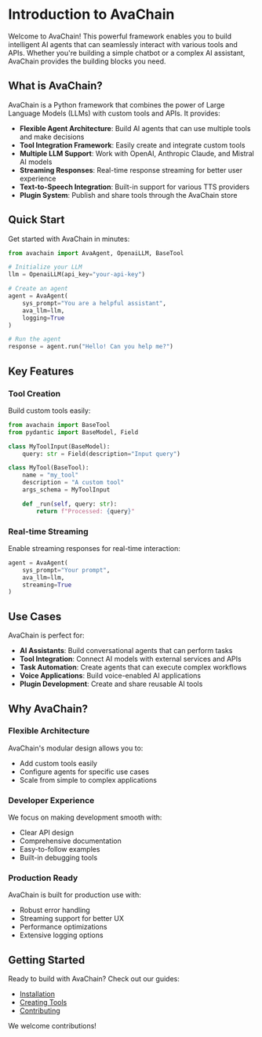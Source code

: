 # Introduction to AvaChain

Welcome to AvaChain! This powerful framework enables you to build intelligent AI agents that can seamlessly interact with various tools and APIs. Whether you're building a simple chatbot or a complex AI assistant, AvaChain provides the building blocks you need.

## What is AvaChain?

AvaChain is a Python framework that combines the power of Large Language Models (LLMs) with custom tools and APIs. It provides:

- **Flexible Agent Architecture**: Build AI agents that can use multiple tools and make decisions
- **Tool Integration Framework**: Easily create and integrate custom tools
- **Multiple LLM Support**: Work with OpenAI, Anthropic Claude, and Mistral AI models
- **Streaming Responses**: Real-time response streaming for better user experience
- **Text-to-Speech Integration**: Built-in support for various TTS providers
- **Plugin System**: Publish and share tools through the AvaChain store

## Quick Start

Get started with AvaChain in minutes:

```python
from avachain import AvaAgent, OpenaiLLM, BaseTool

# Initialize your LLM
llm = OpenaiLLM(api_key="your-api-key")

# Create an agent
agent = AvaAgent(
    sys_prompt="You are a helpful assistant",
    ava_llm=llm,
    logging=True
)

# Run the agent
response = agent.run("Hello! Can you help me?")
```

## Key Features

### Tool Creation

Build custom tools easily:

```python
from avachain import BaseTool
from pydantic import BaseModel, Field

class MyToolInput(BaseModel):
    query: str = Field(description="Input query")

class MyTool(BaseTool):
    name = "my_tool"
    description = "A custom tool"
    args_schema = MyToolInput

    def _run(self, query: str):
        return f"Processed: {query}"
```

### Real-time Streaming

Enable streaming responses for real-time interaction:

```python
agent = AvaAgent(
    sys_prompt="Your prompt",
    ava_llm=llm,
    streaming=True
)
```

## Use Cases

AvaChain is perfect for:

- **AI Assistants**: Build conversational agents that can perform tasks
- **Tool Integration**: Connect AI models with external services and APIs
- **Task Automation**: Create agents that can execute complex workflows
- **Voice Applications**: Build voice-enabled AI applications
- **Plugin Development**: Create and share reusable AI tools

## Why AvaChain?

### Flexible Architecture

AvaChain's modular design allows you to:

- Add custom tools easily
- Configure agents for specific use cases
- Scale from simple to complex applications

### Developer Experience

We focus on making development smooth with:

- Clear API design
- Comprehensive documentation
- Easy-to-follow examples
- Built-in debugging tools

### Production Ready

AvaChain is built for production use with:

- Robust error handling
- Streaming support for better UX
- Performance optimizations
- Extensive logging options

## Getting Started

Ready to build with AvaChain? Check out our guides:

- [Installation](#installation)
- [Creating Tools](#creating-tools)
- [Contributing](#contributing)

We welcome contributions!
